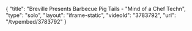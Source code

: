 {
    "title": "Breville Presents Barbecue Pig Tails - \"Mind of a Chef Techn",
    "type": "solo",
    "layout": "iframe-static",
    "videoId": "3783792",
    "url": "\/tvpembed\/3783792"
}